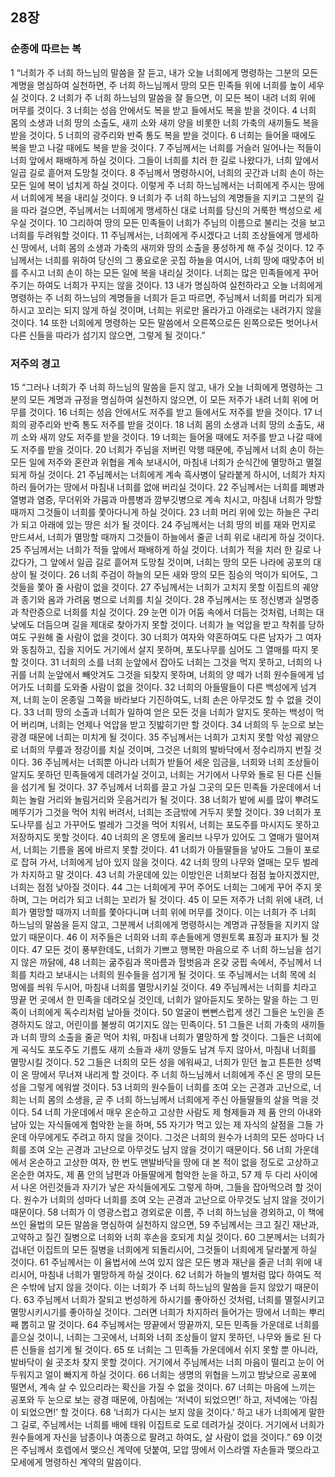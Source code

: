 ## 28장
### 순종에 따르는 복
1 “너희가 주 너희 하느님의 말씀을 잘 듣고, 내가 오늘 너희에게 명령하는 그분의 모든 계명을 명심하여 실천하면, 주 너희 하느님께서 땅의 모든 민족들 위에 너희를 높이 세우실 것이다.
2 너희가 주 너희 하느님의 말씀을 잘 들으면, 이 모든 복이 내려 너희 위에 머무를 것이다.
3 너희는 성읍 안에서도 복을 받고 들에서도 복을 받을 것이다.
4 너희 몸의 소생과 너희 땅의 소출도, 새끼 소와 새끼 양을 비롯한 너희 가축의 새끼들도 복을 받을 것이다.
5 너희의 광주리와 반죽 통도 복을 받을 것이다.
6 너희는 들어올 때에도 복을 받고 나갈 때에도 복을 받을 것이다.
7 주님께서는 너희를 거슬러 일어나는 적들이 너희 앞에서 패배하게 하실 것이다. 그들이 너희를 치러 한 길로 나왔다가, 너희 앞에서 일곱 길로 흩어져 도망칠 것이다.
8 주님께서 명령하시어, 너희의 곳간과 너희 손이 하는 모든 일에 복이 넘치게 하실 것이다. 이렇게 주 너희 하느님께서는 너희에게 주시는 땅에서 너희에게 복을 내리실 것이다.
9 너희가 주 너희 하느님의 계명들을 지키고 그분의 길을 따라 걸으면, 주님께서는 너희에게 맹세하신 대로 너희를 당신의 거룩한 백성으로 세우실 것이다.
10 그리하여 땅의 모든 민족들이 너희가 주님의 이름으로 불리는 것을 보고 너희를 두려워할 것이다.
11 주님께서는, 너희에게 주시겠다고 너희 조상들에게 맹세하신 땅에서, 너희 몸의 소생과 가축의 새끼와 땅의 소출을 풍성하게 해 주실 것이다.
12 주님께서는 너희를 위하여 당신의 그 풍요로운 곳집 하늘을 여시어, 너희 땅에 때맞추어 비를 주시고 너희 손이 하는 모든 일에 복을 내리실 것이다. 너희는 많은 민족들에게 꾸어 주기는 하여도 너희가 꾸지는 않을 것이다.
13 내가 명심하여 실천하라고 오늘 너희에게 명령하는 주 너희 하느님의 계명들을 너희가 듣고 따르면, 주님께서 너희를 머리가 되게 하시고 꼬리는 되지 않게 하실 것이며, 너희는 위로만 올라가고 아래로는 내려가지 않을 것이다.
14 또한 너희에게 명령하는 모든 말씀에서 오른쪽으로든 왼쪽으로든 벗어나서 다른 신들을 따라가 섬기지 않으면, 그렇게 될 것이다.”
### 저주의 경고
15 “그러나 너희가 주 너희 하느님의 말씀을 듣지 않고, 내가 오늘 너희에게 명령하는 그분의 모든 계명과 규정을 명심하여 실천하지 않으면, 이 모든 저주가 내려 너희 위에 머무를 것이다.
16 너희는 성읍 안에서도 저주를 받고 들에서도 저주를 받을 것이다.
17 너희의 광주리와 반죽 통도 저주를 받을 것이다.
18 너희 몸의 소생과 너희 땅의 소출도, 새끼 소와 새끼 양도 저주를 받을 것이다.
19 너희는 들어올 때에도 저주를 받고 나갈 때에도 저주를 받을 것이다.
20 너희가 주님을 저버린 악행 때문에, 주님께서 너희 손이 하는 모든 일에 저주와 혼란과 위협을 계속 보내시어, 마침내 너희가 순식간에 멸망하고 멸절되게 하실 것이다.
21 주님께서는 너희에게 계속 흑사병이 달라붙게 하시어, 너희가 차지하러 들어가는 땅에서 마침내 너희를 없애 버리실 것이다.
22 주님께서는 너희를 폐병과 열병과 염증, 무더위와 가뭄과 마름병과 깜부깃병으로 계속 치시고, 마침내 너희가 망할 때까지 그것들이 너희를 쫓아다니게 하실 것이다.
23 너희 머리 위에 있는 하늘은 구리가 되고 아래에 있는 땅은 쇠가 될 것이다.
24 주님께서는 너희 땅의 비를 재와 먼지로 만드셔서, 너희가 멸망할 때까지 그것들이 하늘에서 줄곧 너희 위로 내리게 하실 것이다.
25 주님께서는 너희가 적들 앞에서 패배하게 하실 것이다. 너희가 적을 치러 한 길로 나갔다가, 그 앞에서 일곱 길로 흩어져 도망칠 것이며, 너희는 땅의 모든 나라에 공포의 대상이 될 것이다.
26 너희 주검이 하늘의 모든 새와 땅의 모든 짐승의 먹이가 되어도, 그것들을 쫓아 줄 사람이 없을 것이다.
27 주님께서는 너희가 고치지 못할 이집트의 궤양과 종기와 옴과 가려움 병으로 너희를 치실 것이다.
28 주님께서는 또 정신병과 실명증과 착란증으로 너희를 치실 것이다.
29 눈먼 이가 어둠 속에서 더듬는 것처럼, 너희는 대낮에도 더듬으며 길을 제대로 찾아가지 못할 것이다. 너희가 늘 억압을 받고 착취를 당하여도 구원해 줄 사람이 없을 것이다.
30 너희가 여자와 약혼하여도 다른 남자가 그 여자와 동침하고, 집을 지어도 거기에서 살지 못하며, 포도나무를 심어도 그 열매를 따지 못할 것이다.
31 너희의 소를 너희 눈앞에서 잡아도 너희는 그것을 먹지 못하고, 너희의 나귀를 너희 눈앞에서 빼앗겨도 그것을 되찾지 못하며, 너희의 양 떼가 너희 원수들에게 넘어가도 너희를 도와줄 사람이 없을 것이다.
32 너희의 아들딸들이 다른 백성에게 넘겨져, 너희 눈이 온종일 그쪽을 바라보다 기진하여도, 너희 손은 아무것도 할 수 없을 것이다.
33 너희 땅의 소출과 너희가 일하여 얻은 모든 것을 너희가 알지도 못하는 백성이 먹어 버리며, 너희는 언제나 억압을 받고 짓밟히기만 할 것이다.
34 너희의 두 눈으로 보는 광경 때문에 너희는 미치게 될 것이다.
35 주님께서는 너희가 고치지 못할 악성 궤양으로 너희의 무릎과 정강이를 치실 것이며, 그것은 너희의 발바닥에서 정수리까지 번질 것이다.
36 주님께서는 너희뿐 아니라 너희가 받들어 세운 임금을, 너희와 너희 조상들이 알지도 못하던 민족들에게 데려가실 것이고, 너희는 거기에서 나무와 돌로 된 다른 신들을 섬기게 될 것이다.
37 주님께서 너희를 끌고 가실 그곳의 모든 민족들 가운데에서 너희는 놀람 거리와 놀림거리와 웃음거리가 될 것이다.
38 너희가 밭에 씨를 많이 뿌려도 메뚜기가 그것을 먹어 치워 버려서, 너희는 조금밖에 거두지 못할 것이다.
39 너희가 포도나무를 심고 가꾸어도 벌레가 그것을 먹어 치워서, 너희는 포도주를 마시지도 못하고 저장하지도 못할 것이다.
40 너희의 온 영토에 올리브 나무가 있어도 그 열매가 떨어져서, 너희는 기름을 몸에 바르지 못할 것이다.
41 너희가 아들딸들을 낳아도 그들이 포로로 잡혀 가서, 너희에게 남아 있지 않을 것이다.
42 너희 땅의 나무와 열매는 모두 벌레가 차지하고 말 것이다.
43 너희 가운데에 있는 이방인은 너희보다 점점 높아지겠지만, 너희는 점점 낮아질 것이다.
44 그는 너희에게 꾸어 주어도 너희는 그에게 꾸어 주지 못하며, 그는 머리가 되고 너희는 꼬리가 될 것이다.
45 이 모든 저주가 너희 위에 내려, 너희가 멸망할 때까지 너희를 쫓아다니며 너희 위에 머무를 것이다. 이는 너희가 주 너희 하느님의 말씀을 듣지 않고, 그분께서 너희에게 명령하시는 계명과 규정들을 지키지 않았기 때문이다.
46 이 저주들은 너희와 너희 후손들에게 영원토록 표징과 표지가 될 것이다.
47 모든 것이 풍부한데도, 너희가 기쁘고 행복한 마음으로 주 너희 하느님을 섬기지 않은 까닭에,
48 너희는 굶주림과 목마름과 헐벗음과 온갖 궁핍 속에서, 주님께서 너희를 치라고 보내시는 너희의 원수들을 섬기게 될 것이다. 또 주님께서는 너희 목에 쇠 멍에를 씌워 두시어, 마침내 너희를 멸망시키실 것이다.
49 주님께서는 너희를 치라고 땅끝 먼 곳에서 한 민족을 데려오실 것인데, 너희가 알아듣지도 못하는 말을 하는 그 민족이 너희에게 독수리처럼 날아들 것이다.
50 얼굴이 뻔뻔스럽게 생긴 그들은 노인을 존경하지도 않고, 어린이를 불쌍히 여기지도 않는 민족이다.
51 그들은 너희 가축의 새끼들과 너희 땅의 소출을 줄곧 먹어 치워, 마침내 너희가 멸망하게 할 것이다. 그들은 너희에게 곡식도 포도주도 기름도 새끼 소들과 새끼 양들도 남겨 두지 않아서, 마침내 너희를 멸망시킬 것이다.
52 그들은 너희의 모든 성을 에워싸고, 너희가 믿던 높고 튼튼한 성벽이 온 땅에서 무너져 내리게 할 것이다. 주 너희 하느님께서 너희에게 주신 온 땅의 모든 성을 그렇게 에워쌀 것이다.
53 너희의 원수들이 너희를 조여 오는 곤경과 고난으로, 너희는 너희 몸의 소생을, 곧 주 너희 하느님께서 너희에게 주신 아들딸들의 살을 먹을 것이다.
54 너희 가운데에서 매우 온순하고 고상한 사람도 제 형제들과 제 품 안의 아내와 남아 있는 자식들에게 험악한 눈을 하며,
55 자기가 먹고 있는 제 자식의 살점을 그들 가운데 아무에게도 주려고 하지 않을 것이다. 그것은 너희의 원수가 너희의 모든 성마다 너희를 조여 오는 곤경과 고난으로 아무것도 남지 않을 것이기 때문이다.
56 너희 가운데에서 온순하고 고상한 여자, 한 번도 맨발바닥을 땅에 대 본 적이 없을 정도로 고상하고 온순한 여자도, 제 품 안의 남편과 아들딸에게 험악한 눈을 하고,
57 제 두 다리 사이에서 나온 어린것들과 자기가 낳은 자식들에게도 그렇게 하며, 그들을 잡아먹으려 할 것이다. 원수가 너희의 성마다 너희를 조여 오는 곤경과 고난으로 아무것도 남지 않을 것이기 때문이다.
58 너희가 이 영광스럽고 경외로운 이름, 주 너희 하느님을 경외하고, 이 책에 쓰인 율법의 모든 말씀을 명심하여 실천하지 않으면,
59 주님께서는 크고 질긴 재난과, 고약하고 질긴 질병으로 너희와 너희 후손을 호되게 치실 것이다.
60 그분께서는 너희가 겁내던 이집트의 모든 질병을 너희에게 되돌리시어, 그것들이 너희에게 달라붙게 하실 것이다.
61 주님께서는 이 율법서에 쓰여 있지 않은 모든 병과 재난을 줄곧 너희 위에 내리시어, 마침내 너희가 멸망하게 하실 것이다.
62 너희가 하늘의 별처럼 많다 하여도 적은 수밖에 남지 않을 것이다. 이는 너희가 주 너희 하느님의 말씀을 듣지 않았기 때문이다.
63 주님께서 너희가 잘되고 번성하게 하시기를 좋아하신 것처럼, 너희를 멸절시키고 멸망시키시기를 좋아하실 것이다. 그러면 너희가 차지하러 들어가는 땅에서 너희는 뿌리째 뽑히고 말 것이다.
64 주님께서는 땅끝에서 땅끝까지, 모든 민족들 가운데로 너희를 흩으실 것이니, 너희는 그곳에서, 너희와 너희 조상들이 알지 못하던, 나무와 돌로 된 다른 신들을 섬기게 될 것이다.
65 또 너희는 그 민족들 가운데에서 쉬지 못할 뿐 아니라, 발바닥이 쉴 곳조차 찾지 못할 것이다. 거기에서 주님께서는 너희 마음이 떨리고 눈이 어두워지고 얼이 빠지게 하실 것이다.
66 너희는 생명의 위협을 느끼고 밤낮으로 공포에 떨면서, 계속 살 수 있으리라는 확신을 가질 수 없을 것이다.
67 너희는 마음에 느끼는 공포와 두 눈으로 보는 광경 때문에, 아침에는 ‘저녁이 되었으면!’ 하고, 저녁에는 ‘아침이 되었으면!’ 할 것이다.
68 ‘너희가 다시는 보지 않을 것이다.’ 하고 내가 너희에게 말한 그 길로, 주님께서는 너희를 배에 태워 이집트로 도로 데려가실 것이다. 거기에서 너희가 원수들에게 자신을 남종이나 여종으로 팔려고 하여도, 살 사람이 없을 것이다.”
69 이것은 주님께서 호렙에서 맺으신 계약에 덧붙여, 모압 땅에서 이스라엘 자손들과 맺으라고 모세에게 명령하신 계약의 말씀이다.
